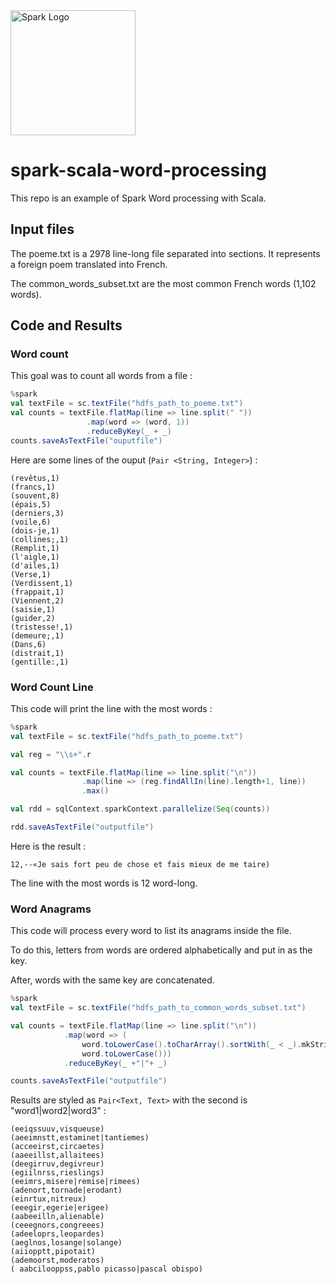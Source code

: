 <img src="http://spark.apache.org/images/spark-logo-trademark.png" alt="Spark Logo" height="200"/>

# spark-scala-word-processing

This repo is an example of Spark Word processing with Scala.

## Input files

The poeme.txt is a 2978 line-long file separated into sections. It represents a foreign poem translated into French.

The common_words_subset.txt are the most common French words (1,102 words).

## Code and Results

### Word count

This goal was to count all words from a file :

```scala
%spark
val textFile = sc.textFile("hdfs_path_to_poeme.txt")
val counts = textFile.flatMap(line => line.split(" "))
                 .map(word => (word, 1))
                 .reduceByKey(_ + _)
counts.saveAsTextFile("ouputfile")
```

Here are some lines of the ouput (`Pair <String, Integer>`)  : 

```
(revêtus,1)
(francs,1)
(souvent,8)
(épais,5)
(derniers,3)
(voile,6)
(dois-je,1)
(collines;,1)
(Remplit,1)
(l'aigle,1)
(d'ailes,1)
(Verse,1)
(Verdissent,1)
(frappait,1)
(Viennent,2)
(saisie,1)
(guider,2)
(tristesse!,1)
(demeure;,1)
(Dans,6)
(distrait,1)
(gentille:,1)
```

### Word Count Line

This code will print the line with the most words :

```scala
%spark
val textFile = sc.textFile("hdfs_path_to_poeme.txt")

val reg = "\\s+".r

val counts = textFile.flatMap(line => line.split("\n"))
                .map(line => (reg.findAllIn(line).length+1, line))
                .max()

val rdd = sqlContext.sparkContext.parallelize(Seq(counts))

rdd.saveAsTextFile("outputfile")
```

Here is the result : 

```
12,--«Je sais fort peu de chose et fais mieux de me taire)
```
The line with the most words is 12 word-long.

### Word Anagrams

This code will process every word to list its anagrams inside the file.

To do this, letters from words are ordered alphabetically and put in as the key.

After, words with the same key are concatenated.

```scala
%spark 
val textFile = sc.textFile("hdfs_path_to_common_words_subset.txt")

val counts = textFile.flatMap(line => line.split("\n"))
            .map(word => (
                word.toLowerCase().toCharArray().sortWith(_ < _).mkString,
                word.toLowerCase()))
            .reduceByKey(_ +"|"+ _)

counts.saveAsTextFile("outputfile")
```

Results are styled as `Pair<Text, Text>` with the second is "word1|word2|word3" :

```
(eeiqssuuv,visqueuse)
(aeeimnstt,estaminet|tantiemes)
(acceeirst,circaetes)
(aaeeillst,allaitees)
(deegirruv,degivreur)
(egiilnrss,rieslings)
(eeimrs,misere|remise|rimees)
(adenort,tornade|erodant)
(einrtux,nitreux)
(eeegir,egerie|erigee)
(aabeeilln,alienable)
(ceeegnors,congreees)
(adeeloprs,leopardes)
(aeglnos,losange|solange)
(aiiopptt,pipotait)
(ademoorst,moderatos)
( aabcilooppss,pablo picasso|pascal obispo)
```


